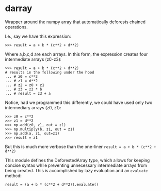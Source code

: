 # darray

Wrapper around the numpy array that automatically deforests chained operations.

I.e., say we have this expression:
```
>>> result = a + b * (c**2 + d**2)
```
Where a,b,c,d are each arrays. In this form,
the expression creates four intermediate arrays (z0-z3):
```
>>> result = a + b * (c**2 + d**2)
# results in the following under the hood
... # z0 = c**2
... # z1 = d**2
... # z2 = z0 + z1
... # z3 = z2 * b
... # result = z3 + a
```
Notice, had we programmed this differently, we could
have used only two intermediary arrays (z0, z1):
```
>>> z0 = c**2
>>> z1 = d**2
>>> np.add(z0, z1, out = z1)
>>> np.multiply(b, z1, out = z1)
>>> np.add(a, z1, out=z1)
>>> result = z1
```
But this is much more verbose than the one-liner `result = a + b * (c**2 + d**2)`

This module defines the DeforestedArray type, which allows for
keeping concise syntax while preventing unnecessary intermediate
arrays from being created. This is accomplished by lazy evaluation
and an `evaluate` method:
```
result = (a + b * (c**2 + d**2)).evaluate()
```